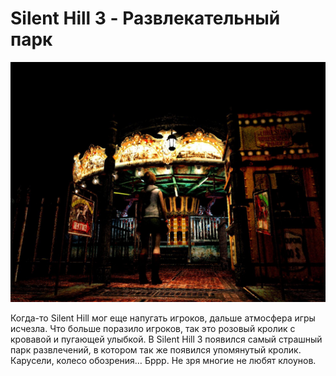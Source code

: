 # Silent Hill 3 - Развлекательный парк

![](./images/top-10-interesnyh-igrovyh-lokacij-1.jpg)

Когда-то Silent Hill мог еще напугать игроков, дальше атмосфера игры исчезла. Что больше поразило игроков, так это розовый кролик с кровавой и пугающей улыбкой. В Silent Hill 3 появился самый страшный парк развлечений, в котором так же появился упомянутый кролик. Карусели, колесо обозрения… Бррр. Не зря многие не любят клоунов.
